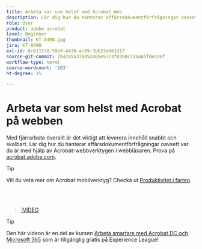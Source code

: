```yaml
---
title: Arbeta var som helst med Acrobat Web
description: Lär dig hur du hanterar affärsdokumentförfrågningar oavsett var du är med hjälp av Acrobat-webbverktygen i webbläsaren
role: User
product: adobe acrobat
level: Beginner
thumbnail: KT-8498.jpg
jira: KT-8498
exl-id: 8c611578-59e9-4438-ac99-3bb22e661d17
source-git-commit: 2b47655370d52405e5773f0358c71aa65fdecdef
workflow-type: tm+mt
source-wordcount: '103'
ht-degree: 1%

---
```


# Arbeta var som helst med Acrobat på webben

Med fjärrarbete överallt är det viktigt att leverera innehåll snabbt och skalbart. Lär dig hur du hanterar affärsdokumentförfrågningar oavsett var du är med hjälp av Acrobat-webbverktygen i webbläsaren. Prova på [acrobat.adobe.com](https://acrobat.adobe.com/se/sv).

>[!TIP]
>
>Vill du veta mer om Acrobat mobilverktyg? Checka ut [Produktivitet i farten](productivity.md).

<br> 

>[!VIDEO](https://video.tv.adobe.com/v/337436?quality=12&learn=on&hidetitle=true)

>[!TIP]
>
>Den här videon är en del av kursen [Arbeta smartare med Acrobat DC och Microsoft 365](https://experienceleague.adobe.com/?recommended=Acrobat-U-1-2021.microsoft365) som är tillgänglig gratis på Experience League!
